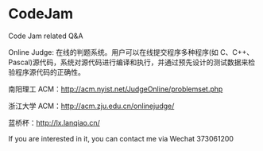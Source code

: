 # CodeJam
Code Jam related Q&amp;A



Online Judge: 在线的判题系统。用户可以在线提交程序多种程序(如 C、C++、Pascal)源代码，系统对源代码进行编译和执行，并通过预先设计的测试数据来检验程序源代码的正确性。

南阳理工 ACM：http://acm.nyist.net/JudgeOnline/problemset.php

浙江大学 ACM：http://acm.zju.edu.cn/onlinejudge/

蓝桥杯：http://lx.lanqiao.cn/


If you are interested in it, you can contact me via Wechat 373061200
